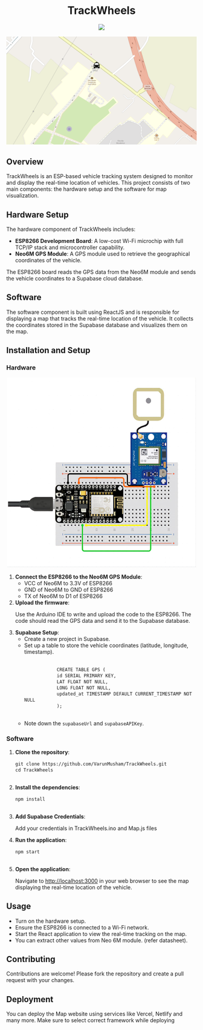 <h1 align="center">TrackWheels</h1><p align="center">
  <a href="https://skillicons.dev">
    <img src="https://skillicons.dev/icons?i=arduino,cpp,javascript,nodejs,react,bash,git,vercel,supabase" />
  </a>
</p>
<img src="images/map1.png" alt="TrackWheels">

<h2>Overview</h2>
<p>TrackWheels is an ESP-based vehicle tracking system designed to monitor and display the real-time location of vehicles. This project consists of two main components: the hardware setup and the software for map visualization.</p>

<h2>Hardware Setup</h2>
<p>The hardware component of TrackWheels includes:</p>
<ul>
    <li><strong>ESP8266 Development Board</strong>: A low-cost Wi-Fi microchip with full TCP/IP stack and microcontroller capability.</li>
    <li><strong>Neo6M GPS Module</strong>: A GPS module used to retrieve the geographical coordinates of the vehicle.</li>
</ul>
<p>The ESP8266 board reads the GPS data from the Neo6M module and sends the vehicle coordinates to a Supabase cloud database.</p>

<h2>Software</h2>
<p>The software component is built using ReactJS and is responsible for displaying a map that tracks the real-time location of the vehicle. It collects the coordinates stored in the Supabase database and visualizes them on the map.</p>

<h2>Installation and Setup</h2>

<h3>Hardware</h3>
<div align="center">
  <img src="images/circuit.jpeg" alt="Circuit" width="500" height="500">
</div>

<ol>
    <li><strong>Connect the ESP8266 to the Neo6M GPS Module</strong>:
        <ul>
            <li>VCC of Neo6M to 3.3V of ESP8266</li>
            <li>GND of Neo6M to GND of ESP8266</li>
            <li>TX of Neo6M to D1 of ESP8266</li>
        </ul>
    </li>
    <li><strong>Upload the firmware</strong>:
        <p>Use the Arduino IDE to write and upload the code to the ESP8266. The code should read the GPS data and send it to the Supabase database.</p>
    </li>
    <li><strong>Supabase Setup</strong>:
        <ul>
            <li>Create a new project in Supabase.</li>
            <li>Set up a table to store the vehicle coordinates (latitude, longitude, timestamp).</li>        
          <pre><code>
            CREATE TABLE GPS (
            id SERIAL PRIMARY KEY,
            LAT FLOAT NOT NULL,
            LONG FLOAT NOT NULL,
            updated_at TIMESTAMP DEFAULT CURRENT_TIMESTAMP NOT NULL
            );
          </code></pre>
            <li>Note down the <code>supabaseUrl</code> and <code>supabaseAPIKey</code>.</li>
        </ul>
    </li>
</ol>

<h3>Software</h3>
<ol>
    <li><strong>Clone the repository</strong>:
        <pre><code>git clone https://github.com/VarunMusham/TrackWheels.git
cd TrackWheels
        </code></pre>
    </li>
    <li><strong>Install the dependencies</strong>:
        <pre><code>npm install
        </code></pre>
    </li>
    <li><strong>Add Supabase Credentials</strong>:
        <p>Add your credentials in TrackWheels.ino and Map.js files</p>
    </li>
    <li><strong>Run the application</strong>:
        <pre><code>npm start
        </code></pre>
    </li>
    <li><strong>Open the application</strong>:
        <p>Navigate to <a href="http://localhost:3000">http://localhost:3000</a> in your web browser to see the map displaying the real-time location of the vehicle.</p>
    </li>
</ol>

<h2>Usage</h2>
<ul>
    <li>Turn on the hardware setup.</li>
    <li>Ensure the ESP8266 is connected to a Wi-Fi network.</li>
    <li>Start the React application to view the real-time tracking on the map.</li>
    <li>You can extract other values from Neo 6M module. (refer datasheet).</li>
</ul>

<h2>Contributing</h2>
<p>Contributions are welcome! Please fork the repository and create a pull request with your changes.</p>

<h2>Deployment</h2>
<p>You can deploy the Map website using services like Vercel, Netlify and many more. Make sure to select correct framework while deploying</p>
